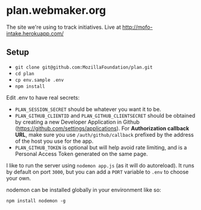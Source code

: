 # plan.webmaker.org

The site we're using to track initiatives. Live at http://mofo-intake.herokuapp.com/

## Setup

* `git clone git@github.com:MozillaFoundation/plan.git`
* `cd plan`
* `cp env.sample .env`
* `npm install`

Edit .env to have real secrets:
* `PLAN_SESSION_SECRET` should be whatever you want it to be.
* `PLAN_GITHUB_CLIENTID` and `PLAN_GITHUB_CLIENTSECRET` should be obtained by creating a new Developer Application in Github (https://github.com/settings/applications). For __Authorization callback URL__, make sure you use `/auth/github/callback` prefixed by the address of the host you use for the app.
* `PLAN_GITHUB_TOKEN` is optional but will help avoid rate limiting, and is a Personal Access Token generated on the same page.

I like to run the server using `nodemon app.js` (as it will do autoreload).  It runs by default on port `3000`, but you can add a `PORT` variable to `.env` to choose your own.

nodemon can be installed globally in your environment like so:

`npm install nodemon -g`

